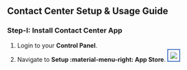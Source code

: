 ## Contact Center Setup & Usage Guide

### Step-I: Install Contact Center App

1. Login to your **Control Panel**.
2. Navigate to **Setup :material-menu-right: App Store**. <img src= "/customer-portal/img/1cc.png" style="border: 2px solid #4472C4; padding: 5px;"> 